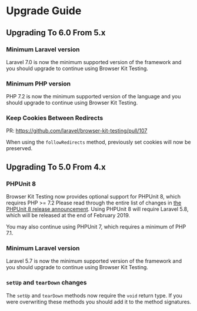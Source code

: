 # Upgrade Guide

## Upgrading To 6.0 From 5.x

### Minimum Laravel version

Laravel 7.0 is now the minimum supported version of the framework and you should upgrade to continue using Browser Kit Testing.

### Minimum PHP version

PHP 7.2 is now the minimum supported version of the language and you should upgrade to continue using Browser Kit Testing.

### Keep Cookies Between Redirects

PR: https://github.com/laravel/browser-kit-testing/pull/107

When using the `followRedirects` method, previously set cookies will now be preserved.


## Upgrading To 5.0 From 4.x

### PHPUnit 8

Browser Kit Testing now provides optional support for PHPUnit 8, which requires PHP >= 7.2 Please read through the entire list of changes in [the PHPUnit 8 release announcement](https://phpunit.de/announcements/phpunit-8.html). Using PHPUnit 8 will require Laravel 5.8, which will be released at the end of February 2019.

You may also continue using PHPUnit 7, which requires a minimum of PHP 7.1.

### Minimum Laravel version

Laravel 5.7 is now the minimum supported version of the framework and you should upgrade to continue using Browser Kit Testing.

### `setUp` and `tearDown` changes

The `setUp` and `tearDown` methods now require the `void` return type. If you were overwriting these methods you should add it to the method signatures.
